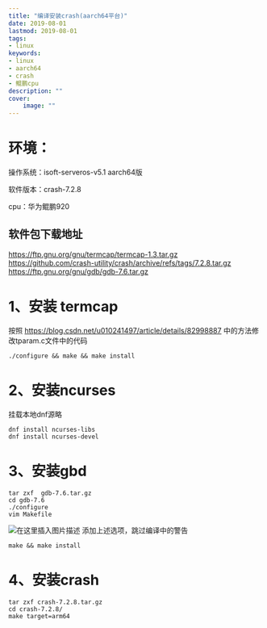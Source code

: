 ```yaml
---
title: "编译安装crash(aarch64平台)" 
date: 2019-08-01
lastmod: 2019-08-01
tags: 
- linux
keywords:
- linux
- aarch64
- crash
- 鲲鹏cpu
description: "" 
cover:
    image: "" 
---
```


# 环境：

操作系统：isoft-serveros-v5.1 aarch64版

软件版本：crash-7.2.8

cpu：华为鲲鹏920

## 软件包下载地址
https://ftp.gnu.org/gnu/termcap/termcap-1.3.tar.gz
https://github.com/crash-utility/crash/archive/refs/tags/7.2.8.tar.gz
https://ftp.gnu.org/gnu/gdb/gdb-7.6.tar.gz

# 1、安装 termcap
按照 https://blog.csdn.net/u010241497/article/details/82998887 中的方法修改tparam.c文件中的代码
```
./configure && make && make install
```

# 2、安装ncurses
挂载本地dnf源略

```
dnf install ncurses-libs
dnf install ncurses-devel
```

# 3、安装gbd

```
tar zxf  gdb-7.6.tar.gz
cd gdb-7.6
./configure
vim Makefile
```
![在这里插入图片描述](https://image.lvbibir.cn/blog/20210629164240551.png)
添加上述选项，跳过编译中的警告
```
make && make install
```

# 4、安装crash

```
tar zxf crash-7.2.8.tar.gz
cd crash-7.2.8/
make target=arm64
```